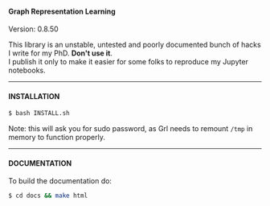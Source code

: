 #### Graph Representation Learning

Version: 0.8.50   

This library is an unstable, untested and poorly documented bunch of hacks I write for my PhD. **Don't use it**.   
I publish it only to make it easier for some folks to reproduce my Jupyter notebooks.  

---

#### INSTALLATION

```bash
$ bash INSTALL.sh
```

Note: this will ask you for sudo password, as Grl needs to remount `/tmp` in memory
to function properly. 

---

#### DOCUMENTATION

To build the documentation do: 
```bash
$ cd docs && make html
```
